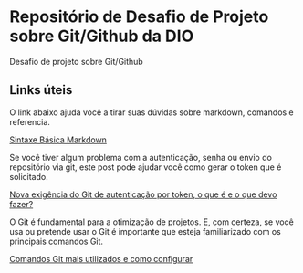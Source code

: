 # Repositório de Desafio de Projeto sobre Git/Github da DIO
Desafio de projeto sobre Git/Github

## Links úteis
O link abaixo ajuda você a tirar suas dúvidas sobre markdown, comandos e referencia.

[Sintaxe Básica Markdown](https://www.markdownguide.org/basic-syntax/)

Se você tiver algum problema com a autenticação, senha ou envio do repositório via git, este post pode ajudar você como gerar o token que é solicitado.

[Nova exigência do Git de autenticação por token, o que é e o que devo fazer?](https://www.alura.com.br/artigos/nova-exigencia-do-git-de-autenticacao-por-token-o-que-e-o-que-devo-fazer?gclid=CjwKCAjw2bmLBhBREiwAZ6ugo55g9Pmq316rQnui_nrb-3OxZO0iKB6ufDE9aCEldENnL0jlmOQp3RoCU_oQAvD_BwE)

O Git é fundamental para a otimização de projetos. E, com certeza, se você usa ou pretende usar o Git é importante que esteja familiarizado com os principais comandos Git.

[Comandos Git mais utilizados e como configurar](https://blog.geekhunter.com.br/comandos-git-mais-utilizados/)

